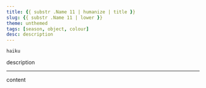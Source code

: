 ```yaml
---
title: {{ substr .Name 11 | humanize | title }}
slug: {{ substr .Name 11 | lower }}
theme: unthemed
tags: [season, object, colour]
desc: description
---
```


```
haiku
```

description

<!--more-->

---

content
